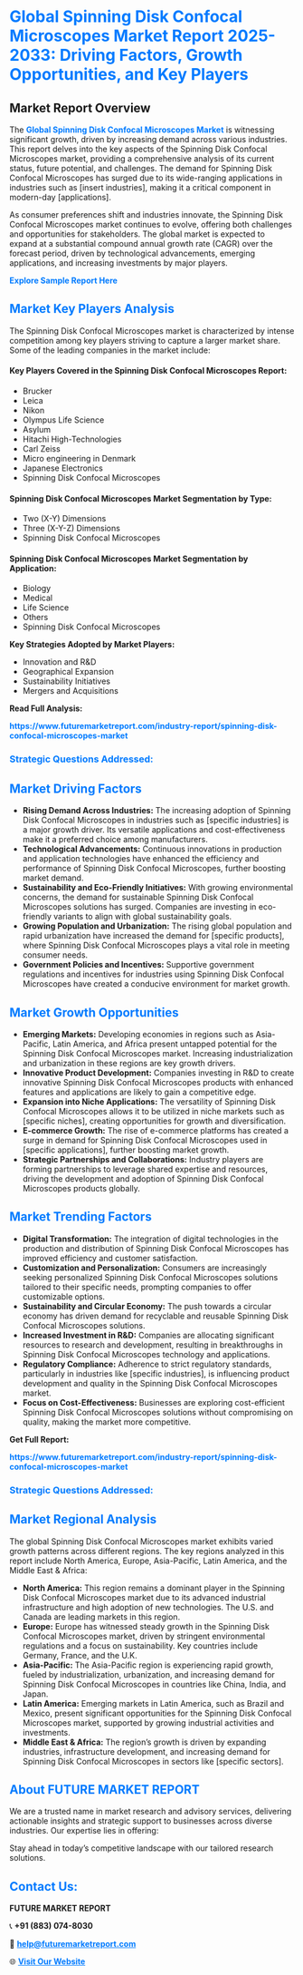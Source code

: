 <h1 style="color: #007BFF;">Global Spinning Disk Confocal Microscopes Market Report 2025-2033: Driving Factors, Growth Opportunities, and Key Players</h1>

<section id="overview">
<h2>Market Report Overview</h2>
<p>The <a href="https://www.futuremarketreport.com/industry-report/spinning-disk-confocal-microscopes-market" style="color: #007BFF; text-decoration: none;"><strong>Global Spinning Disk Confocal Microscopes Market</strong></a> is witnessing significant growth, driven by increasing demand across various industries. This report delves into the key aspects of the Spinning Disk Confocal Microscopes market, providing a comprehensive analysis of its current status, future potential, and challenges. The demand for Spinning Disk Confocal Microscopes has surged due to its wide-ranging applications in industries such as [insert industries], making it a critical component in modern-day [applications].</p>
<p>As consumer preferences shift and industries innovate, the Spinning Disk Confocal Microscopes market continues to evolve, offering both challenges and opportunities for stakeholders. The global market is expected to expand at a substantial compound annual growth rate (CAGR) over the forecast period, driven by technological advancements, emerging applications, and increasing investments by major players.</p>
</section>

<section id="overview">
<p><a href="https://www.futuremarketreport.com/request-sample/reportId=99861" style="color: #007BFF; text-decoration: none;"><strong>Explore Sample Report Here</strong></a></p>
</section>

<section id="key-players">
<h2 style="color: #007BFF;">Market Key Players Analysis</h2>
<p>The Spinning Disk Confocal Microscopes market is characterized by intense competition among key players striving to capture a larger market share. Some of the leading companies in the market include:</p>
<h4>Key Players Covered in the Spinning Disk Confocal Microscopes Report:</h4>
<ul><li>Brucker</li><li>Leica</li><li>Nikon</li><li>Olympus Life Science</li><li>Asylum</li><li>Hitachi High-Technologies</li><li>Carl Zeiss</li><li>Micro engineering in Denmark</li><li>Japanese Electronics</li><li>Spinning Disk Confocal Microscopes</li></ul>
<h4>Spinning Disk Confocal Microscopes Market Segmentation by Type:</h4>
<ul><li>Two (X-Y) Dimensions</li><li>Three (X-Y-Z) Dimensions</li><li>Spinning Disk Confocal Microscopes</li></ul>

<h4>Spinning Disk Confocal Microscopes Market Segmentation by Application:</h4>
<ul><li>Biology</li><li>Medical</li><li>Life Science</li><li>Others</li><li>Spinning Disk Confocal Microscopes</li></ul>
<p><strong>Key Strategies Adopted by Market Players:</strong></p>
<ul>
<li>Innovation and R&D</li>
<li>Geographical Expansion</li>
<li>Sustainability Initiatives</li>
<li>Mergers and Acquisitions</li>
</ul>
</section>

<section>
<p><strong>Read Full Analysis: </strong></p><a href="https://www.futuremarketreport.com/industry-report/spinning-disk-confocal-microscopes-market" style="color: #007BFF; text-decoration: none;"><strong>https://www.futuremarketreport.com/industry-report/spinning-disk-confocal-microscopes-market</strong></a>
<h3 style="color: #007BFF;">Strategic Questions Addressed:</h3>
</section>

<section id="driving-factors">
<h2 style="color: #007BFF;">Market Driving Factors</h2>
<ul>
<li><strong>Rising Demand Across Industries:</strong> The increasing adoption of Spinning Disk Confocal Microscopes in industries such as [specific industries] is a major growth driver. Its versatile applications and cost-effectiveness make it a preferred choice among manufacturers.</li>
<li><strong>Technological Advancements:</strong> Continuous innovations in production and application technologies have enhanced the efficiency and performance of Spinning Disk Confocal Microscopes, further boosting market demand.</li>
<li><strong>Sustainability and Eco-Friendly Initiatives:</strong> With growing environmental concerns, the demand for sustainable Spinning Disk Confocal Microscopes solutions has surged. Companies are investing in eco-friendly variants to align with global sustainability goals.</li>
<li><strong>Growing Population and Urbanization:</strong> The rising global population and rapid urbanization have increased the demand for [specific products], where Spinning Disk Confocal Microscopes plays a vital role in meeting consumer needs.</li>
<li><strong>Government Policies and Incentives:</strong> Supportive government regulations and incentives for industries using Spinning Disk Confocal Microscopes have created a conducive environment for market growth.</li>
</ul>
</section>

<section id="growth-opportunities">
<h2 style="color: #007BFF;">Market Growth Opportunities</h2>
<ul>
<li><strong>Emerging Markets:</strong> Developing economies in regions such as Asia-Pacific, Latin America, and Africa present untapped potential for the Spinning Disk Confocal Microscopes market. Increasing industrialization and urbanization in these regions are key growth drivers.</li>
<li><strong>Innovative Product Development:</strong> Companies investing in R&D to create innovative Spinning Disk Confocal Microscopes products with enhanced features and applications are likely to gain a competitive edge.</li>
<li><strong>Expansion into Niche Applications:</strong> The versatility of Spinning Disk Confocal Microscopes allows it to be utilized in niche markets such as [specific niches], creating opportunities for growth and diversification.</li>
<li><strong>E-commerce Growth:</strong> The rise of e-commerce platforms has created a surge in demand for Spinning Disk Confocal Microscopes used in [specific applications], further boosting market growth.</li>
<li><strong>Strategic Partnerships and Collaborations:</strong> Industry players are forming partnerships to leverage shared expertise and resources, driving the development and adoption of Spinning Disk Confocal Microscopes products globally.</li>
</ul>
</section>

<section id="trending-factors">
<h2 style="color: #007BFF;">Market Trending Factors</h2>
<ul>
<li><strong>Digital Transformation:</strong> The integration of digital technologies in the production and distribution of Spinning Disk Confocal Microscopes has improved efficiency and customer satisfaction.</li>
<li><strong>Customization and Personalization:</strong> Consumers are increasingly seeking personalized Spinning Disk Confocal Microscopes solutions tailored to their specific needs, prompting companies to offer customizable options.</li>
<li><strong>Sustainability and Circular Economy:</strong> The push towards a circular economy has driven demand for recyclable and reusable Spinning Disk Confocal Microscopes solutions.</li>
<li><strong>Increased Investment in R&D:</strong> Companies are allocating significant resources to research and development, resulting in breakthroughs in Spinning Disk Confocal Microscopes technology and applications.</li>
<li><strong>Regulatory Compliance:</strong> Adherence to strict regulatory standards, particularly in industries like [specific industries], is influencing product development and quality in the Spinning Disk Confocal Microscopes market.</li>
<li><strong>Focus on Cost-Effectiveness:</strong> Businesses are exploring cost-efficient Spinning Disk Confocal Microscopes solutions without compromising on quality, making the market more competitive.</li>
</ul>
</section>

<section>
<p><strong>Get Full Report: </strong></p><a href="https://www.futuremarketreport.com/industry-report/spinning-disk-confocal-microscopes-market" style="color: #007BFF; text-decoration: none;"><strong>https://www.futuremarketreport.com/industry-report/spinning-disk-confocal-microscopes-market</strong></a>
<h3 style="color: #007BFF;">Strategic Questions Addressed:</h3>
</section>


<section id="regional-analysis">
<h2 style="color: #007BFF;">Market Regional Analysis</h2>
<p>The global Spinning Disk Confocal Microscopes market exhibits varied growth patterns across different regions. The key regions analyzed in this report include North America, Europe, Asia-Pacific, Latin America, and the Middle East & Africa:</p>
<ul>
<li><strong>North America:</strong> This region remains a dominant player in the Spinning Disk Confocal Microscopes market due to its advanced industrial infrastructure and high adoption of new technologies. The U.S. and Canada are leading markets in this region.</li>
<li><strong>Europe:</strong> Europe has witnessed steady growth in the Spinning Disk Confocal Microscopes market, driven by stringent environmental regulations and a focus on sustainability. Key countries include Germany, France, and the U.K.</li>
<li><strong>Asia-Pacific:</strong> The Asia-Pacific region is experiencing rapid growth, fueled by industrialization, urbanization, and increasing demand for Spinning Disk Confocal Microscopes in countries like China, India, and Japan.</li>
<li><strong>Latin America:</strong> Emerging markets in Latin America, such as Brazil and Mexico, present significant opportunities for the Spinning Disk Confocal Microscopes market, supported by growing industrial activities and investments.</li>
<li><strong>Middle East & Africa:</strong> The region’s growth is driven by expanding industries, infrastructure development, and increasing demand for Spinning Disk Confocal Microscopes in sectors like [specific sectors].</li>
</ul>
</section>

<footer>
<h2 style="color: #007BFF;">About FUTURE MARKET REPORT</h2>
<p>We are a trusted name in market research and advisory services, delivering actionable insights and strategic support to businesses across diverse industries. Our expertise lies in offering:</p>

<p>Stay ahead in today’s competitive landscape with our tailored research solutions.</p>

<h2 style="color: #007BFF;">Contact Us:</h2>
<p><strong>FUTURE MARKET REPORT</strong></p>
<p>📞 <strong>+91 (883) 074-8030</strong></p>
<p>📧 <strong><a href="mailto:help@futuremarketreport.com" style="color: #007BFF;">help@futuremarketreport.com</a></strong></p>
<p>🌐 <strong><a href="https://www.futuremarketreport.com/" style="color: #007BFF;">Visit Our Website</a></strong></p>
</footer>